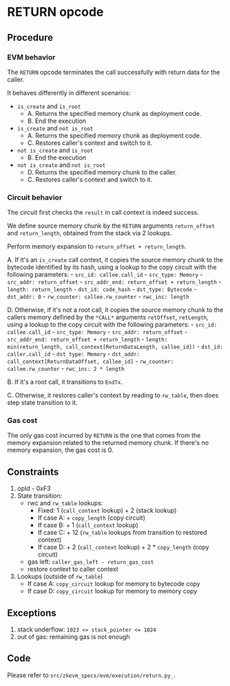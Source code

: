 # RETURN opcode

## Procedure

### EVM behavior

The `RETURN` opcode terminates the call successfully with return data for the
caller.

It behaves differently in different scenarios:

- `is_create` and `is_root`
    - A. Returns the specified memory chunk as deployment code.
    - B. End the execution
- `is_create` and `not is_root`
    - A. Returns the specified memory chunk as deployment code.
    - C. Restores caller's context and switch to it.
- `not is_create` and `is_root`
    - B. End the execution
- `not is_create` and `not is_root`
    - D. Returns the specified memory chunk to the caller.
    - C. Restores caller's context and switch to it.

### Circuit behavior

The circuit first checks the `result` in call context is indeed success.

We define source memory chunk by the `RETURN` arguments `return_offset` and
`return_length`, obtained from the stack via 2 lookups.

Perform memory expansion to `return_offset + return_length`.

A. If it's an `is_create` call context, it copies the source memory chunk to
the bytecode identified by its hash, using a lookup to the copy circuit with
the following parameters:
    - `src_id: callee.call_id`
    - `src_type: Memory`
    - `src_addr: return_offset`
    - `src_addr_end: return_offset + return_length`
    - `length: return_length`
    - `dst_id: code_hash`
    - `dst_type: Bytecode`
    - `dst_addr: 0`
    - `rw_counter: callee.rw_counter`
    - `rwc_inc: length`

D. Otherwise, if it's not a root call, it copies the source memory chunk to the
callers memory defined by the `*CALL*` arguments `retOffset`, `retLength`,
using a lookup to the copy circuit with the following parameters:
    - `src_id: callee.call_id`
    - `src_type: Memory`
    - `src_addr: return_offset`
    - `src_addr_end: return_offset + return_length`
    - `length: min(return_length, call_context[ReturnDataLength, callee_id])`
    - `dst_id: caller.call_id`
    - `dst_type: Memory`
    - `dst_addr: call_context[ReturnDataOffset, callee_id]`
    - `rw_counter: callee.rw_counter`
    - `rwc_inc: 2 * length`

B. If it's a root call, it transitions to `EndTx`.

C. Otherwise, it restores caller's context by reading to `rw_table`, then does
step state transition to it.


### Gas cost

The only gas cost incurred by `RETURN` is the one that comes from the memory
expansion related to the returned memory chunk.  If there's no memory
expansion, the gas cost is 0.

## Constraints

1. opId - 0xF3
2. State transition:
    - rwc and `rw_table` lookups:
        - Fixed: 1 (`call_context` lookup) + 2 (stack lookup)
        - If case A: + `copy_length` (copy circuit)
        - If case B: + 1 (`call_context` lookup)
        - If case C: + 12 (`rw_table` lookups from transition to restored context)
        - If case D: + 2 (`call_context` lookup) + 2 * `copy_length` (copy circuit)
    - gas left: `caller_gas_left - return_gas_cost`
    - restore context to caller context
3. Lookups (outside of `rw_table`)
    - If case A: `copy_circuit` lookup for memory to bytecode copy
    - If case D: `copy_circuit` lookup for memory to memory copy

## Exceptions

1. stack underflow: `1023 <= stack_pointer <= 1024`
2. out of gas: remaining gas is not enough

## Code

Please refer to `src/zkevm_specs/evm/execution/return.py_`.
